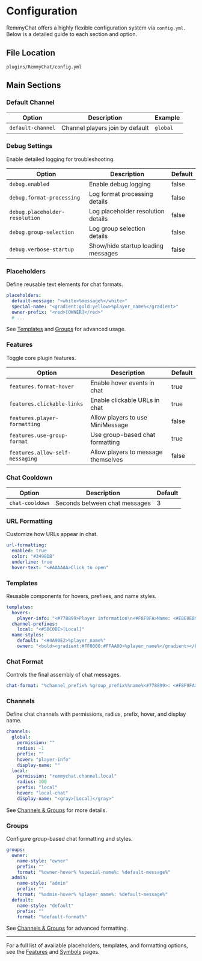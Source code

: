 # Configuration

RemmyChat offers a highly flexible configuration system via `config.yml`. Below is a detailed guide to each section and option.

## File Location

`plugins/RemmyChat/config.yml`

## Main Sections

### Default Channel
| Option            | Description                        | Example      |
|-------------------|------------------------------------|--------------|
| `default-channel` | Channel players join by default    | `global`     |

### Debug Settings
Enable detailed logging for troubleshooting.

| Option                      | Description                                 | Default |
|-----------------------------|---------------------------------------------|---------|
| `debug.enabled`             | Enable debug logging                        | false   |
| `debug.format-processing`   | Log format processing details               | false   |
| `debug.placeholder-resolution` | Log placeholder resolution details        | false   |
| `debug.group-selection`     | Log group selection details                 | false   |
| `debug.verbose-startup`     | Show/hide startup loading messages          | false   |

### Placeholders
Define reusable text elements for chat formats.

```yaml
placeholders:
  default-message: "<white>%message%</white>"
  special-name: "<gradient:gold:yellow>%player_name%</gradient>"
  owner-prefix: "<red>[OWNER]</red>"
  # ...
```

See [Templates](#templates) and [Groups](./channels.md) for advanced usage.

### Features
Toggle core plugin features.

| Option                   | Description                                 | Default |
|--------------------------|---------------------------------------------|---------|
| `features.format-hover`  | Enable hover events in chat                 | true    |
| `features.clickable-links` | Enable clickable URLs in chat             | true    |
| `features.player-formatting` | Allow players to use MiniMessage        | false   |
| `features.use-group-format`  | Use group-based chat formatting         | true    |
| `features.allow-self-messaging` | Allow players to message themselves  | false   |

### Chat Cooldown
| Option           | Description                        | Default |
|------------------|------------------------------------|---------|
| `chat-cooldown`  | Seconds between chat messages      | 3       |

### URL Formatting
Customize how URLs appear in chat.

```yaml
url-formatting:
  enabled: true
  color: "#3498DB"
  underline: true
  hover-text: "<#AAAAAA>Click to open"
```

### Templates
Reusable components for hovers, prefixes, and name styles.

```yaml
templates:
  hovers:
    player-info: "<#778899>Player information\n<#F8F9FA>Name: <#E8E8E8>%player_name%\n<#F8F9FA>Click to message"
  channel-prefixes:
    local: "<#5BC0DE>[Local]"
  name-styles:
    default: "<#4A90E2>%player_name%"
    owner: "<bold><gradient:#FF0000:#FFAA00>%player_name%</gradient></bold>"
```

### Chat Format
Controls the final assembly of chat messages.

```yaml
chat-format: "%channel_prefix% %group_prefix%%name%<#778899>: <#F8F9FA>%message%"
```

### Channels
Define chat channels with permissions, radius, prefix, hover, and display name.

```yaml
channels:
  global:
    permission: ""
    radius: -1
    prefix: ""
    hover: "player-info"
    display-name: ""
  local:
    permission: "remmychat.channel.local"
    radius: 100
    prefix: "local"
    hover: "local-chat"
    display-name: "<gray>[Local]</gray>"
```

See [Channels & Groups](./channels.md) for more details.

### Groups
Configure group-based chat formatting and styles.

```yaml
groups:
  owner:
    name-style: "owner"
    prefix: ""
    format: "%owner-hover% %special-name%: %default-message%"
  admin:
    name-style: "admin"
    prefix: ""
    format: "%admin-hover% %player_name%: %default-message%"
  default:
    name-style: "default"
    prefix: ""
    format: "%default-format%"
```

See [Channels & Groups](./channels.md) for advanced formatting.

---

For a full list of available placeholders, templates, and formatting options, see the [Features](./features.md) and [Symbols](./symbols.md) pages. 